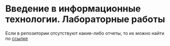 # Введение в информационные технологии. Лабораторные работы

Если в репозитории отсутствуют какие-либо отчеты, то их можно найти по [ссылке](https://cloud.grushev-dev.ru/index.php/s/8gxxZKbE2AZ5Acy)
